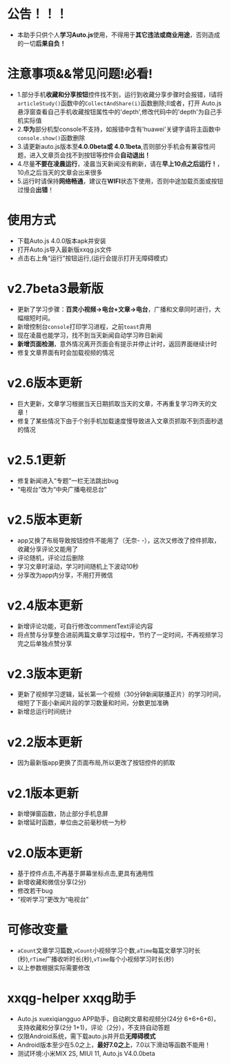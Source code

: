 # 公告！！！
* 本助手只供个人**学习Auto.js**使用，不得用于**其它违法或商业用途**，否则造成的一切**后果自负！**

# 注意事项&&常见问题!必看!
* 1.部分手机**收藏和分享按钮**控件找不到，运行到收藏分享步骤时会报错，Ⅰ请将`articleStudy()`函数中的`CollectAndShare(i)`函数删除;Ⅱ或者，打开    Auto.js悬浮窗查看自己手机收藏按钮属性中的'depth',修改代码中的'depth'为自己手机实际值
* 2.**华为**部分机型console不支持，如报错中含有'huawei'关键字请将主函数中`console.show()`函数删除
* 3.请更新auto.js版本至**4.0.0beta或 4.0.1beta**,否则部分手机会有兼容性问题，进入文章页会找不到按钮等控件会**自动退出！**
* 4.尽量**不要在凌晨运行**，凌晨当天新闻没有刷新，请在**早上10点之后运行！**，10点之后当天的文章会出来很多
* 5.运行时请保持**网络畅通**，建议在**WIFI**状态下使用，否则中途加载页面或按钮过慢会**出错**！

# 使用方式 
* 下载Auto.js 4.0.0版本apk并安装
* 打开Auto.js导入最新版xxqg.js文件
* 点击右上角“运行”按钮运行,(运行会提示打开无障碍模式)

# v2.7beta3最新版
* 更新了学习步骤：**百灵小视频->电台+文章->电台**，广播和文章同时进行，大幅缩短时间。
* 新增控制台`console`打印学习进程，之前`toast`弃用
* 现在凌晨也能学习，找不到当天新闻自动学习昨日新闻
* **新增页面检测**，意外情况离开页面会有提示并停止计时，返回界面继续计时
* 修复文章界面有时会加载视频的情况

# v2.6版本更新
* 巨大更新，文章学习根据当天日期抓取当天的文章，不再重复学习昨天的文章！
* 修复了某些情况下由于个别手机加载速度慢导致进入文章页抓取不到页面秒退的情况

# v2.5.1更新
* 修复新闻进入“专题”一栏无法跳出bug
* “电视台”改为“中央广播电视总台”

# v2.5版本更新
* app又换了布局导致按钮控件不能用了（无奈- -），这次又修改了控件抓取，收藏分享评论又能用了
* 评论随机，评论过后删除
* 学习文章时滚动，学习时间随机上下波动10秒
* 分享改为app内分享，不用打开微信

# v2.4版本更新
* 新增评论功能，可自行修改commentText评论内容
* 将点赞与分享整合进前两篇文章学习过程中，节约了一定时间，不再视频学习完之后单独点赞分享

# v2.3版本更新
* 更新了视频学习逻辑，延长第一个视频（30分钟新闻联播正片）的学习时间，缩短了下面小新闻片段的学习数量和时间，分数更加准确
* 新增总运行时间统计

# v2.2版本更新
* 因为最新版app更换了页面布局,所以更改了按钮控件的抓取

# v2.1版本更新
* 新增弹窗函数，防止部分手机息屏
* 新增延时函数，单位由之前毫秒统一为秒

# v2.0版本更新
* 基于控件点击,不再基于屏幕坐标点击,更具有通用性
* 新增收藏和微信分享(2分)
* 修改若干bug
* “视听学习”更改为“电视台”

# 可修改变量
* `aCount`文章学习篇数,`vCount`小视频学习个数,`aTime`每篇文章学习时长(秒),`rTime`广播收听时长(秒),`vTime`每个小视频学习时长(秒) 
* 以上参数根据实际需要修改

# xxqg-helper xxqg助手
* Auto.js xuexiqiangguo APP助手，自动刷文章和视频分(24分 6+6+6+6)，支持收藏和分享(2分 1+1)，评论（2分），不支持自动答题
* 仅限Android系统，需下载auto.js并开启**无障碍模式**
* Android版本至少在5.0之上，**最好7.0之上**，7.0以下滑动等函数不能用！
* 测试环境:小米MIX 2S, MIUI 11, Auto.js V4.0.0beta
